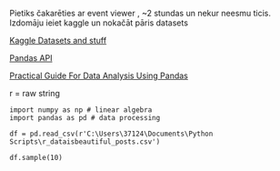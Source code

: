 Pietiks čakarēties ar event viewer , ~2 stundas un nekur neesmu ticis.
Izdomāju ieiet kaggle un nokačāt pāris datasets  





[Kaggle Datasets and stuff](https://www.kaggle.com/)

[Pandas API](https://pandas.pydata.org/docs/reference/index.html#api)  

[Practical Guide For Data Analysis Using Pandas](https://towardsdatascience.com/a-practical-guide-for-data-analysis-with-pandas-e24e467195a9)















r = raw string  


``` 
import numpy as np # linear algebra
import pandas as pd # data processing

df = pd.read_csv(r'C:\Users\37124\Documents\Python Scripts\r_dataisbeautiful_posts.csv')

df.sample(10)
